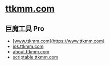# [ttkmm.com](https://ttkmm.com)


## 巨魔工具 Pro

- [www.ttkmm.com](https://www.ttkmm.com)
- [ios.ttkmm.com](https://ios.ttkmm.com)
- [about.ttkmm.com](https://about.ttkmm.com)
- [scriptable.ttkmm.com](https://scriptable.ttkmm.com)
